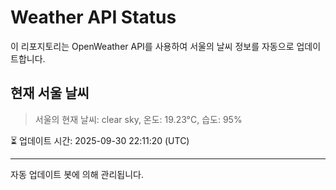 
# Weather API Status

이 리포지토리는 OpenWeather API를 사용하여 서울의 날씨 정보를 자동으로 업데이트합니다.

## 현재 서울 날씨
> 서울의 현재 날씨: clear sky, 온도: 19.23°C, 습도: 95%

⏳ 업데이트 시간: 2025-09-30 22:11:20 (UTC)

---
자동 업데이트 봇에 의해 관리됩니다.
